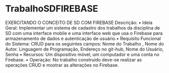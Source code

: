 # TrabalhoSDFIREBASE
 EXERCITANDO O CONCEITO DE SD COM FIREBASE Descrição: 
• Ideia Geral: Implementar um sistema de cadastro dos trabalhos da disciplina de SD com uma interface mobile e uma interface web que usa   o Firebase para armazenamento de dados e autenticação de usuário.• Requisito Funcional do Sistema: CRUD para os seguintes campos: Nome do Trabalho , Nome do Autor. Linguagem de Programação, Endereço no   git-hub, Nome do Usuário, Senha 
• Recursos: Um dispositivo móvel, um computador e uma conta no Firebase. 
• Operação: No trabalho construído deve-se realizar as operações CRUD e mostrar as alterações no Firebase.
